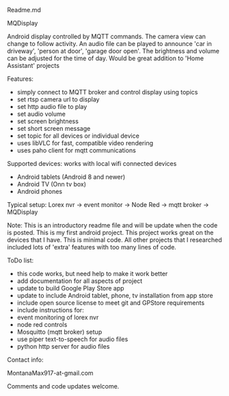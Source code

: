 Readme.md

MQDisplay

Android display controlled by MQTT commands.
The camera view can change to follow activity. An audio file can be played
to announce 'car in driveway', 'person at door', 'garage door open'.
The brightness and volume can be adjusted for the time of day.
Would be great addition to 'Home Assistant' projects

Features:
- simply connect to MQTT broker and control display using topics
- set rtsp camera url to display
- set http audio file to play
- set audio volume
- set screen brightness
- set short screen message
- set topic for all devices or individual device
- uses libVLC for fast, compatible video rendering
- uses paho client for mqtt communications

Supported devices:
works with local wifi connected devices
- Android tablets (Android 8 and newer)
- Android TV (Onn tv box)
- Android phones

Typical setup:
Lorex nvr -> event monitor -> Node Red -> mqtt broker -> MQDisplay

Note:
This is an introductory readme file and will be update when the code is posted.
This is my first android project. This project works great on the devices that
I have. This is minimal code. All other projects that I researched included
lots of 'extra' features with too many lines of code.

ToDo list:
- this code works, but need help to make it work better
- add documentation for all aspects of project
- update to build Google Play Store app
- update to include Android tablet, phone, tv installation from app store
- include open source license to meet git and GPStore requirements
- include instructions for:
-   event monitoring of lorex nvr
-   node red controls
-   Mosquitto (mqtt broker) setup
-   use piper text-to-speech for audio files
-   python http server for audio files

Contact info:

MontanaMax917-at-gmail.com

Comments and code updates welcome.










